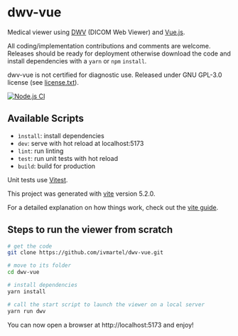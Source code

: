# dwv-vue

Medical viewer using [DWV](https://github.com/ivmartel/dwv) (DICOM Web Viewer) and [Vue.js](https://vuejs.org/).

All coding/implementation contributions and comments are welcome. Releases should be ready for deployment otherwise download the code and install dependencies with a `yarn` or `npm` `install`.

dwv-vue is not certified for diagnostic use. Released under GNU GPL-3.0 license (see [license.txt](license.txt)).

[![Node.js CI](https://github.com/ivmartel/dwv-vue/actions/workflows/nodejs-ci.yml/badge.svg)](https://github.com/ivmartel/dwv-vue/actions/workflows/nodejs-ci.yml)

## Available Scripts

 - `ìnstall`: install dependencies
 - `dev`: serve with hot reload at localhost:5173
 - `lint`: run linting
 - `test`: run unit tests with hot reload
 - `build`: build for production

Unit tests use [Vitest](dev).

This project was generated with [vite](https://vitejs.dev) version 5.2.0.

For a detailed explanation on how things work, check out the [vite guide](https://vitejs.dev/guide/).

## Steps to run the viewer from scratch

```sh
# get the code
git clone https://github.com/ivmartel/dwv-vue.git

# move to its folder
cd dwv-vue

# install dependencies
yarn install

# call the start script to launch the viewer on a local server
yarn run dwv
```

You can now open a browser at http://localhost:5173 and enjoy!
